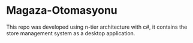 # Magaza-Otomasyonu

This repo was developed using n-tier architecture with c#, it contains the store management system as a desktop application.
